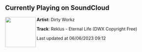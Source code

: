 ## Currently Playing on SoundCloud

[<img align="left" width="100" src="https://i1.sndcdn.com/artworks-RlDeuaAm4Qg8fNfa-wyZLpA-t500x500.jpg">](https://soundcloud.com/dirtyworkzofficial/reklus-eternal-life-dwx-copyright-free)

**Artist**: Dirty Workz 

**Track**: Reklus - Eternal Life (DWX Copyright Free)

Last updated at 06/06/2023 09:12
